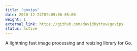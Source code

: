 ```yaml
---
title: "govips"
date: 2020-12-24T09:09:06-05:00
weight: 1
external_link: https://github.com/davidbyttow/govips
status: active
---
```


A lightning fast image processing and resizing library for Go.
